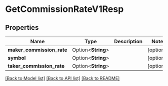 # GetCommissionRateV1Resp

## Properties

Name | Type | Description | Notes
------------ | ------------- | ------------- | -------------
**maker_commission_rate** | Option<**String**> |  | [optional]
**symbol** | Option<**String**> |  | [optional]
**taker_commission_rate** | Option<**String**> |  | [optional]

[[Back to Model list]](../README.md#documentation-for-models) [[Back to API list]](../README.md#documentation-for-api-endpoints) [[Back to README]](../README.md)


